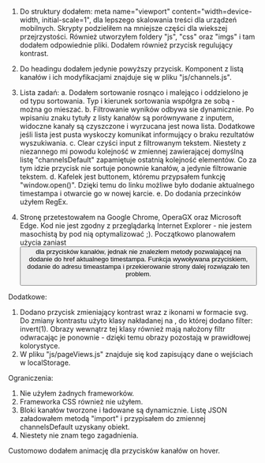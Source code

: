 1. Do struktury dodałem: meta name="viewport" content="width=device-width, initial-scale=1", dla lepszego skalowania treści dla urządzeń mobilnych. Skrypty podzieliłem na mniejsze części dla wiekszej przejrzystości. Również utworzyłem foldery "js", "css" oraz "imgs" i tam dodałem odpowiednie pliki.
Dodałem również przycisk regulujący kontrast.

2. Do headingu dodałem jedynie powyższy przycisk. Komponent z listą kanałów i ich modyfikacjami znajduje się w pliku "js/channels.js".

3. Lista zadań:
a. Dodałem sortowanie rosnąco i malejąco i oddzielono je od typu sortowania. Typ i kierunek sortowania współgra ze sobą - można go mieszać.
b. Filtrowanie wyników odbywa sie dynamicznie. Po wpisaniu znaku tytuły z listy kanałów są porównywane z inputem, widoczne kanały są czyszczone i wyrzucana jest nowa lista. Dodatkowe jeśli lista jest pusta wyskoczy komunikat informujący o braku rezultatów wyszukiwania.
c. Clear czyści input z filtrowanym tekstem. Niestety z niezannego mi powodu kolejność w zmiennej zawierającej domyślną listę "channelsDefault" zapamiętuje ostatnią kolejność elementów. Co za tym idzie przycisk nie sortuje ponownie kanałów, a jedynie filtrowanie tekstem.
d. Kafelek jest buttonem, któremu przypsałem funkcję "window.open()". Dzięki temu do linku możliwe było dodanie aktualnego timestampa i otwarcie go w nowej karcie.
e. Do dodania przecinków użyłem RegEx.

4. Stronę przetestowałem na Google Chrome, OperaGX oraz Microsoft Edge. Kod nie jest zgodny z przeglądarką Internet Explorer - nie jestem masochistą by pod nią optymalizować ;).
Początkowo planowałem użycia <a> zaniast <button> dla przycisków kanałów, jednak nie znalezłem metody pozwalającej na dodanie do href aktualnego timestampa. Funkcja wywoływana przyciskiem, dodanie do adresu timeastampa i przekierowanie strony dalej rozwiązało ten problem.

Dodatkowe:
1. Dodano przycisk zmieniający kontrast wraz z ikonami w formacie svg. Do zmiany kontrastu użyto klasy nakładanej na <body>, do której dodano filter: invert(1). Obrazy wewnątrz tej klasy również mają nałożony filtr odwracając je ponownie - dzięki temu obrazy pozostają w prawidłowej kolorystyce.
2. W pliku "js/pageViews.js" znajduje się kod zapisujący dane o wejściach w localStorage.

Ograniczenia:
1. Nie użyłem żadnych frameworków.
2. Frameworka CSS również nie użyłem.
3. Bloki kanałów tworzone i ładowane są dynamicznie. Listę JSON załadowałem metodą "import" i przypisałem do zmiennej channelsDefault uzyskany obiekt.
4. Niestety nie znam tego zagadnienia.

Customowo dodałem animację dla przycisków kanałów on hover.
